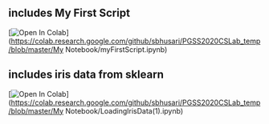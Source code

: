 ## includes My First Script
[![Open In Colab](https://colab.research.google.com/assets/colab-badge.svg)](https://colab.research.google.com/github/sbhusari/PGSS2020CSLab_temp/blob/master/My Notebook/myFirstScript.ipynb)
## includes iris data from sklearn
[![Open In Colab](https://colab.research.google.com/assets/colab-badge.svg)](https://colab.research.google.com/github/sbhusari/PGSS2020CSLab_temp/blob/master/My Notebook/LoadingIrisData(1).ipynb)
